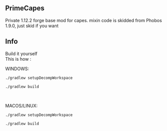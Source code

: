 ## PrimeCapes

Private 1.12.2 forge base mod for capes. mixin code is skidded from Phobos 1.9.0, just skid if you want


## Info

Build it yourself
<br>
This is how : 

WINDOWS:
<br>
```
./gradlew setupDecompWorkspace
```
```
./gradlew build
```
<br>

MACOS/LINUX:
<br>

```
./gradlew setupDecompWorkspace
```

```
./gradlew build
```


